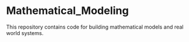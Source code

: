 # Mathematical_Modeling
This repository contains code for building mathematical models and real world systems.
